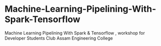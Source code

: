 # Machine-Learning-Pipelining-With-Spark-Tensorflow
Machine Learning Pipelining With Spark &amp; Tensorflow , workshop for Developer Students Club Assam Engineering College
